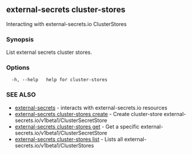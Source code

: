 ## external-secrets cluster-stores

Interacting with external-secrets.io ClusterStores

### Synopsis

List external secrets cluster stores.

### Options

```
  -h, --help   help for cluster-stores
```

### SEE ALSO

* [external-secrets](external-secrets.md)	 - interacts with external-secrets.io resources
* [external-secrets cluster-stores create](external-secrets_cluster-stores_create.md)	 - Create cluster-store external-secrets.io/v1beta1/ClusterSecretStore
* [external-secrets cluster-stores get](external-secrets_cluster-stores_get.md)	 - Get a specific external-secrets.io/v1beta1/ClusterSecretStore
* [external-secrets cluster-stores list](external-secrets_cluster-stores_list.md)	 - Lists all external-secrets.io/v1beta1/ClusterStores

